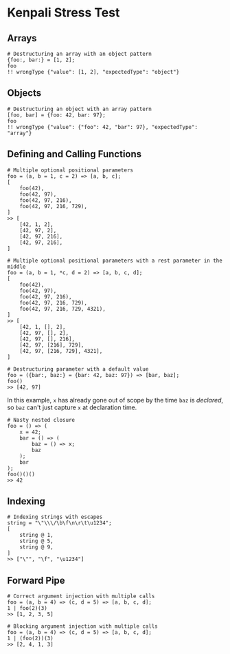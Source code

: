 # Kenpali Stress Test

## Arrays

```
# Destructuring an array with an object pattern
{foo:, bar:} = [1, 2];
foo
!! wrongType {"value": [1, 2], "expectedType": "object"}
```

## Objects

```
# Destructuring an object with an array pattern
[foo, bar] = {foo: 42, bar: 97};
foo
!! wrongType {"value": {"foo": 42, "bar": 97}, "expectedType": "array"}
```

## Defining and Calling Functions

```
# Multiple optional positional parameters
foo = (a, b = 1, c = 2) => [a, b, c];
[
    foo(42),
    foo(42, 97),
    foo(42, 97, 216),
    foo(42, 97, 216, 729),
]
>> [
    [42, 1, 2],
    [42, 97, 2],
    [42, 97, 216],
    [42, 97, 216],
]
```

```
# Multiple optional positional parameters with a rest parameter in the middle
foo = (a, b = 1, *c, d = 2) => [a, b, c, d];
[
    foo(42),
    foo(42, 97),
    foo(42, 97, 216),
    foo(42, 97, 216, 729),
    foo(42, 97, 216, 729, 4321),
]
>> [
    [42, 1, [], 2],
    [42, 97, [], 2],
    [42, 97, [], 216],
    [42, 97, [216], 729],
    [42, 97, [216, 729], 4321],
]
```

```
# Destructuring parameter with a default value
foo = ({bar:, baz:} = {bar: 42, baz: 97}) => [bar, baz];
foo()
>> [42, 97]
```

In this example, `x` has already gone out of scope by the time `baz` is *declared*, so `baz` can't just capture `x` at declaration time.

```
# Nasty nested closure
foo = () => (
    x = 42;
    bar = () => (
        baz = () => x;
        baz
    );
    bar
);
foo()()()
>> 42
```

## Indexing


```
# Indexing strings with escapes
string = "\"\\\/\b\f\n\r\t\u1234";
[
    string @ 1,
    string @ 5,
    string @ 9,
]
>> ["\"", "\f", "\u1234"]
```

## Forward Pipe

```
# Correct argument injection with multiple calls
foo = (a, b = 4) => (c, d = 5) => [a, b, c, d];
1 | foo(2)(3)
>> [1, 2, 3, 5]
```

```
# Blocking argument injection with multiple calls
foo = (a, b = 4) => (c, d = 5) => [a, b, c, d];
1 | (foo(2))(3)
>> [2, 4, 1, 3]
```
